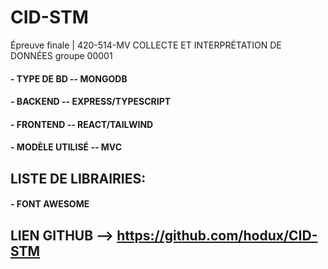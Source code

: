 # CID-STM
Épreuve finale | 420-514-MV COLLECTE ET INTERPRÉTATION DE DONNÉES groupe 00001

#### - TYPE DE BD -- MONGODB
#### - BACKEND -- EXPRESS/TYPESCRIPT 
#### - FRONTEND -- REACT/TAILWIND
#### - MODÈLE UTILISÉ -- MVC
## LISTE DE LIBRAIRIES: 
  #### - FONT AWESOME



## LIEN GITHUB --> https://github.com/hodux/CID-STM

